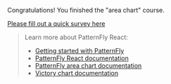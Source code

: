 Congratulations! You finished the "area chart" course.

[Please fill out a quick survey here](https://redhatdg.co1.qualtrics.com/jfe/form/SV_bIRZRHYJyGsKBSt?Module=charts-areachart)

> Learn more about PatternFly React:
>- [Getting started with PatternFly](https://www.patternfly.org/v4/get-started/developers)
>- [PatternFly React documentation](https://www.patternfly.org/v4/documentation/react/components/)
>- [PatternFly area chart documentation](https://patternfly-react.surge.sh/patternfly-4/charts/chartarea/)
>- [Victory chart documentation](https://formidable.com/open-source/victory/docs/victory-chart/)
